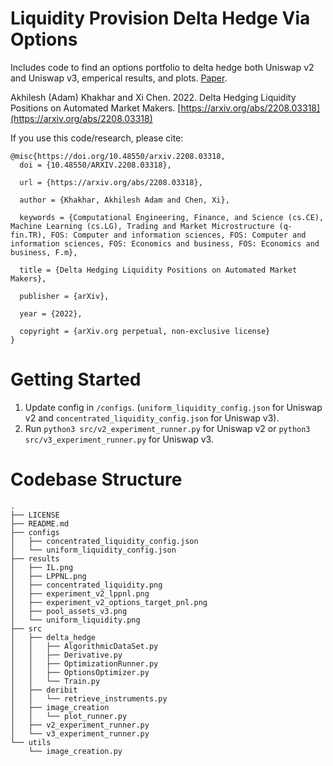 # Liquidity Provision Delta Hedge Via Options
Includes code to find an options portfolio to delta hedge both Uniswap v2 and Uniswap v3, emperical results, and plots. [Paper](https://arxiv.org/abs/2208.03318).

Akhilesh (Adam) Khakhar and Xi Chen. 2022. Delta Hedging Liquidity Positions on Automated Market Makers. [https://arxiv.org/abs/2208.03318](https://arxiv.org/abs/2208.03318) 

If you use this code/research, please cite:
```
@misc{https://doi.org/10.48550/arxiv.2208.03318,
  doi = {10.48550/ARXIV.2208.03318},
  
  url = {https://arxiv.org/abs/2208.03318},
  
  author = {Khakhar, Akhilesh Adam and Chen, Xi},
  
  keywords = {Computational Engineering, Finance, and Science (cs.CE), Machine Learning (cs.LG), Trading and Market Microstructure (q-fin.TR), FOS: Computer and information sciences, FOS: Computer and information sciences, FOS: Economics and business, FOS: Economics and business, F.m},
  
  title = {Delta Hedging Liquidity Positions on Automated Market Makers},
  
  publisher = {arXiv},
  
  year = {2022},
  
  copyright = {arXiv.org perpetual, non-exclusive license}
}
```

# Getting Started
1. Update config in `/configs`. (`uniform_liquidity_config.json` for Uniswap v2 and `concentrated_liquidity_config.json` for Uniswap v3).
2. Run `python3 src/v2_experiment_runner.py` for Uniswap v2 or `python3 src/v3_experiment_runner.py` for Uniswap v3.

# Codebase Structure
```
.
├── LICENSE
├── README.md
├── configs
│   ├── concentrated_liquidity_config.json
│   └── uniform_liquidity_config.json
├── results
│   ├── IL.png
│   ├── LPPNL.png
│   ├── concentrated_liquidity.png
│   ├── experiment_v2_lppnl.png
│   ├── experiment_v2_options_target_pnl.png
│   ├── pool_assets_v3.png
│   └── uniform_liquidity.png
├── src
│   ├── delta_hedge
│   │   ├── AlgorithmicDataSet.py
│   │   ├── Derivative.py
│   │   ├── OptimizationRunner.py
│   │   ├── OptionsOptimizer.py
│   │   └── Train.py
│   ├── deribit
│   │   └── retrieve_instruments.py
│   ├── image_creation
│   │   └── plot_runner.py
│   ├── v2_experiment_runner.py
│   └── v3_experiment_runner.py
└── utils
    └── image_creation.py
```
